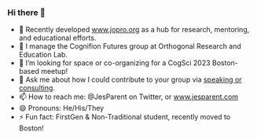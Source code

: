 ### Hi there 👋
- 🌱 Recently developed www.jopro.org as a hub for research, mentoring, and educational efforts.
- 🔭 I manage the Cognifion Futures group at Orthogonal Research and Education Lab. 
- 🤔 I’m looking for space or co-organizing for a CogSci 2023 Boston-based meetup!
- 💬 Ask me about how I could contribute to your group via [speaking or consulting](www.jesparent.com).
- 📫 How to reach me: @JesParent on Twitter, or www.jesparent.com
- 😄 Pronouns: He/His/They
- ⚡ Fun fact: FirstGen & Non-Traditional student, recently moved to Boston!





<!--
**jesparent/jesparent** is a ✨ _special_ ✨ repository because its `README.md` (this file) appears on your GitHub profile.

Here are some ideas to get you started:

- 🔭 I’m currently working on ...
- 🌱 I’m currently learning ...
- 👯 I’m looking to collaborate on ...
- 🤔 I’m looking for help with ...
- 💬 Ask me about ...
- 📫 How to reach me: ...
- 😄 Pronouns: ...
- ⚡ Fun fact: ...
-->
